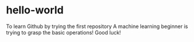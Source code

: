 # hello-world
To learn Github by trying the first repository
A machine learning beginner is trying to grasp the basic operations!
Good luck!

